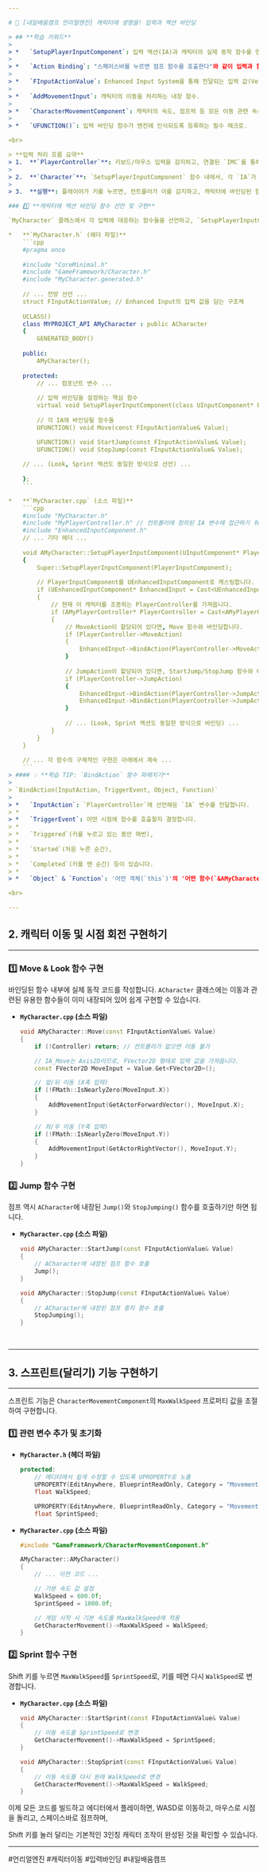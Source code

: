 ```yaml
---

# 🏃 [내일배움캠프 언리얼엔진] 캐릭터에 생명을! 입력과 액션 바인딩

> ## **학습 키워드**
>
> *   `SetupPlayerInputComponent`: 입력 액션(IA)과 캐릭터의 실제 동작 함수를 연결하는 핵심 함수.
>   
> *   `Action Binding`: "스페이스바를 누르면 점프 함수를 호출한다"와 같이 입력과 함수를 묶는 과정.
>   
> *   `FInputActionValue`: Enhanced Input System을 통해 전달되는 입력 값(Vector2D, bool 등)을 담는 구조체.
>   
> *   `AddMovementInput`: 캐릭터의 이동을 처리하는 내장 함수.
>   
> *   `CharacterMovementComponent`: 캐릭터의 속도, 점프력 등 모든 이동 관련 속성을 관리하는 컴포넌트.
>   
> *   `UFUNCTION()`: 입력 바인딩 함수가 엔진에 인식되도록 등록하는 필수 매크로.

<br>

> **입력 처리 흐름 요약**
> 1.  **`PlayerController`**: 키보드/마우스 입력을 감지하고, 연결된 `IMC`를 통해 어떤 `Input Action(IA)`이 발생했는지 파악합니다.
>
> 2.  **`Character`**: `SetupPlayerInputComponent` 함수 내에서, 각 `IA`가 발생했을 때 어떤 C++ 함수를 실행할지 미리 **'바인딩(Binding)'** 해둡니다.
>
> 3.  **실행**: 플레이어가 키를 누르면, 컨트롤러가 이를 감지하고, 캐릭터에 바인딩된 함수가 호출되어 실제 움직임이 일어납니다.

### 1️⃣ **캐릭터에 액션 바인딩 함수 선언 및 구현**

`MyCharacter` 클래스에서 각 입력에 대응하는 함수들을 선언하고, `SetupPlayerInputComponent` 함수에서 이들을 `IA`와 연결합니다.

*   **`MyCharacter.h` (헤더 파일)**
    ```cpp
    #pragma once
    
    #include "CoreMinimal.h"
    #include "GameFramework/Character.h"
    #include "MyCharacter.generated.h"
    
    // ... 전방 선언 ...
    struct FInputActionValue; // Enhanced Input의 입력 값을 담는 구조체
    
    UCLASS()
    class MYPROJECT_API AMyCharacter : public ACharacter
    {
    	GENERATED_BODY()
    
    public:
    	AMyCharacter();
    
    protected:
        // ... 컴포넌트 변수 ...
    
    	// 입력 바인딩을 설정하는 핵심 함수
    	virtual void SetupPlayerInputComponent(class UInputComponent* PlayerInputComponent) override;
    	
    	// 각 IA에 바인딩될 함수들
    	UFUNCTION() void Move(const FInputActionValue& Value);

    	UFUNCTION() void StartJump(const FInputActionValue& Value);
    	UFUNCTION() void StopJump(const FInputActionValue& Value);
    
    // ... (Look, Sprint 액션도 동일한 방식으로 선언) ...
    
    };
    ```

*   **`MyCharacter.cpp` (소스 파일)**
    ```cpp
    #include "MyCharacter.h"
    #include "MyPlayerController.h" // 컨트롤러에 정의된 IA 변수에 접근하기 위해 포함
    #include "EnhancedInputComponent.h"
    // ... 기타 헤더 ...
    
    void AMyCharacter::SetupPlayerInputComponent(UInputComponent* PlayerInputComponent)
    {
    	Super::SetupPlayerInputComponent(PlayerInputComponent);
    
    	// PlayerInputComponent를 UEnhancedInputComponent로 캐스팅합니다.
    	if (UEnhancedInputComponent* EnhancedInput = Cast<UEnhancedInputComponent>(PlayerInputComponent))
    	{
    		// 현재 이 캐릭터를 조종하는 PlayerController를 가져옵니다.
    		if (AMyPlayerController* PlayerController = Cast<AMyPlayerController>(GetController()))
    		{
    			// MoveAction이 할당되어 있다면, Move 함수와 바인딩합니다.
    			if (PlayerController->MoveAction)
    			{
    				EnhancedInput->BindAction(PlayerController->MoveAction, ETriggerEvent::Triggered, this, &AMyCharacter::Move);
    			}
    
    			// JumpAction이 할당되어 있다면, StartJump/StopJump 함수와 바인딩합니다.
    			if (PlayerController->JumpAction)
    			{
    				EnhancedInput->BindAction(PlayerController->JumpAction, ETriggerEvent::Started, this, &AMyCharacter::StartJump);
    				EnhancedInput->BindAction(PlayerController->JumpAction, ETriggerEvent::Completed, this, &AMyCharacter::StopJump);
    			}
    
    			// ... (Look, Sprint 액션도 동일한 방식으로 바인딩) ...
    		}
    	}
    }
    
    // ... 각 함수의 구체적인 구현은 아래에서 계속 ...
    ```
> #### 💡 **학습 TIP: `BindAction` 함수 파헤치기**
>
> `BindAction(InputAction, TriggerEvent, Object, Function)`
> 
> *   `InputAction`: `PlayerController`에 선언해둔 `IA` 변수를 전달합니다.
> *   
> *   `TriggerEvent`: 어떤 시점에 함수를 호출할지 결정합니다.
> *
> *   `Triggered`(키를 누르고 있는 동안 매번),
> *
> *   `Started`(처음 누른 순간),
> *
> *   `Completed`(키를 뗀 순간) 등이 있습니다.
> *   
> *   `Object` & `Function`: '어떤 객체(`this`)'의 '어떤 함수(`&AMyCharacter::Move`)'를 호출할지 지정합니다.

<br>

---
```


## **2. 캐릭터 이동 및 시점 회전 구현하기**

---

### 1️⃣ **Move & Look 함수 구현**

바인딩된 함수 내부에 실제 동작 코드를 작성합니다. `ACharacter` 클래스에는 이동과 관련된 유용한 함수들이 이미 내장되어 있어 쉽게 구현할 수 있습니다.

*   **`MyCharacter.cpp` (소스 파일)**
    ```cpp
    void AMyCharacter::Move(const FInputActionValue& Value)
    {
        if (!Controller) return; // 컨트롤러가 없으면 이동 불가
    
        // IA_Move는 Axis2D이므로, FVector2D 형태로 입력 값을 가져옵니다.
        const FVector2D MoveInput = Value.Get<FVector2D>();
    
        // 앞/뒤 이동 (X축 입력)
        if (!FMath::IsNearlyZero(MoveInput.X))
        {
            AddMovementInput(GetActorForwardVector(), MoveInput.X);
        }
    
        // 좌/우 이동 (Y축 입력)
        if (!FMath::IsNearlyZero(MoveInput.Y))
        {
            AddMovementInput(GetActorRightVector(), MoveInput.Y);
        }
    }
    
    ```

### 2️⃣ **Jump 함수 구현**

점프 역시 `ACharacter`에 내장된 `Jump()`와 `StopJumping()` 함수를 호출하기만 하면 됩니다.

*   **`MyCharacter.cpp` (소스 파일)**
    ```cpp
    void AMyCharacter::StartJump(const FInputActionValue& Value)
    {
        // ACharacter에 내장된 점프 함수 호출
        Jump();
    }
    
    void AMyCharacter::StopJump(const FInputActionValue& Value)
    {
        // ACharacter에 내장된 점프 중지 함수 호출
        StopJumping();
    }
    ```

<br>

---

## **3. 스프린트(달리기) 기능 구현하기**

---

스프린트 기능은 `CharacterMovementComponent`의 `MaxWalkSpeed` 프로퍼티 값을 조절하여 구현합니다.

### 1️⃣ **관련 변수 추가 및 초기화**

*   **`MyCharacter.h` (헤더 파일)**
    ```cpp
    protected:
        // 에디터에서 쉽게 수정할 수 있도록 UPROPERTY로 노출
    	UPROPERTY(EditAnywhere, BlueprintReadOnly, Category = "Movement")
    	float WalkSpeed;
    
    	UPROPERTY(EditAnywhere, BlueprintReadOnly, Category = "Movement")
    	float SprintSpeed;
    ```

*   **`MyCharacter.cpp` (소스 파일)**
    ```cpp
    #include "GameFramework/CharacterMovementComponent.h"
    
    AMyCharacter::AMyCharacter()
    {
        // ... 이전 코드 ...
    
        // 기본 속도 값 설정
        WalkSpeed = 600.0f;
        SprintSpeed = 1000.0f;
    
        // 게임 시작 시 기본 속도를 MaxWalkSpeed에 적용
        GetCharacterMovement()->MaxWalkSpeed = WalkSpeed;
    }
    ```

### 2️⃣ **Sprint 함수 구현**

Shift 키를 누르면 `MaxWalkSpeed`를 `SprintSpeed`로, 키를 떼면 다시 `WalkSpeed`로 변경합니다.

*   **`MyCharacter.cpp` (소스 파일)**
    ```cpp
    void AMyCharacter::StartSprint(const FInputActionValue& Value)
    {
        // 이동 속도를 SprintSpeed로 변경
        GetCharacterMovement()->MaxWalkSpeed = SprintSpeed;
    }
    
    void AMyCharacter::StopSprint(const FInputActionValue& Value)
    {
        // 이동 속도를 다시 원래 WalkSpeed로 변경
        GetCharacterMovement()->MaxWalkSpeed = WalkSpeed;
    }
    ```

이제 모든 코드를 빌드하고 에디터에서 플레이하면, WASD로 이동하고, 마우스로 시점을 돌리고, 스페이스바로 점프하며, 

Shift 키를 눌러 달리는 기본적인 3인칭 캐릭터 조작이 완성된 것을 확인할 수 있습니다. 

---

#언리얼엔진 #캐릭터이동 #입력바인딩 #내일배움캠프
